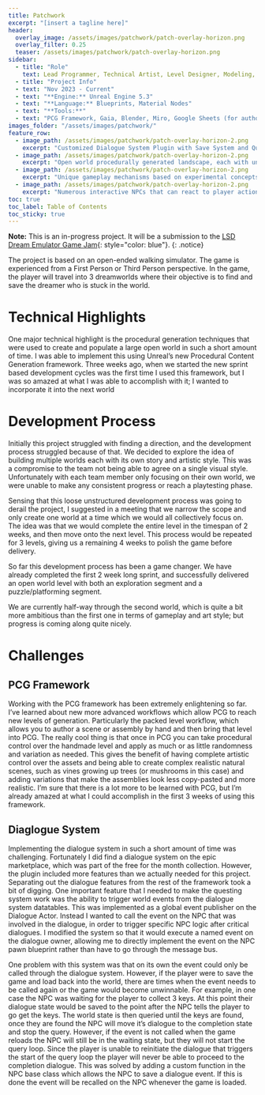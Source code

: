 ```yaml
---
title: Patchwork
excerpt: "[insert a tagline here]"
header:
  overlay_image: /assets/images/patchwork/patch-overlay-horizon.png
  overlay_filter: 0.25
  teaser: /assets/images/patchwork/patch-overlay-horizon.png
sidebar:   
  - title: "Role"
    text: Lead Programmer, Technical Artist, Level Designer, Modeling, and Project Manager 
  - title: "Project Info"
  - text: "Nov 2023 - Current"
  - text: "**Engine:** Unreal Engine 5.3"
  - text: "**Language:** Blueprints, Material Nodes"
  - text: "**Tools:**"
  - text: "PCG Framework, Gaia, Blender, Miro, Google Sheets (for authoring datatables)"
images_folder: "/assets/images/patchwork/"
feature_row:
  - image_path: /assets/images/patchwork/patch-overlay-horizon-2.png
    excerpt: "Customized Dialogue System Plugin with Save System and Questing"
  - image_path: /assets/images/patchwork/patch-overlay-horizon-2.png
    excerpt: "Open world procedurally generated landscape, each with unique artistic direction"
  - image_path: /assets/images/patchwork/patch-overlay-horizon-2.png
    excerpt: "Unique gameplay mechanisms based on experimental concepts such as hallucinations, distorted perceptions, and other mind and body altering"
  - image_path: /assets/images/patchwork/patch-overlay-horizon-2.png
    excerpt: "Numerous interactive NPCs that can react to player actions both in and out of dialogues" 
toc: true
toc_label: Table of Contents
toc_sticky: true
---
```


**Note:** This is an in-progress project. It will be a submission to the [LSD Dream Emulator Game Jam]{: style="color: blue"}.
{: .notice}

[LSD Dream Emulator Game Jam]: https://itch.io/jam/lsdjam-2023 "LSD Dream Emulator Game Jam"

 The project is based on an open-ended walking simulator. The game is experienced from a First Person or Third Person perspective. In the game, the player will travel into 3 dreamworlds where their objective is to find and save the dreamer who is stuck in the world.

# Technical Highlights

One major technical highlight is the procedural generation techniques that were used to create and populate a large open world in such a short amount of time. I was able to implement this using Unreal’s new Procedural Content Generation framework. Three weeks ago, when we started the new sprint based development cycles was the first time I used this framework, but I was so amazed at what I was able to accomplish with it; I wanted to incorporate it into the next world

# Development Process

Initially this project struggled with finding a direction, and the development process struggled because of that. We decided to explore the idea of building multiple worlds each with its own story and artistic style. This was a compromise to the team not being able to agree on a single visual style. Unfortunately with each team member only focusing on their own world, we were unable to make any consistent progress or reach a playtesting phase. 

Sensing that this loose unstructured development process was going to derail the project, I suggested in a meeting that we narrow the scope and only create one world at a time which we would all collectively focus on. The idea was that we would complete the entire level in the timespan of 2 weeks, and then move onto the next level. This process would be repeated for 3 levels, giving us a remaining 4 weeks to polish the game before delivery.

So far this development process has been a game changer. We have already completed the first 2 week long sprint, and successfully delivered an open world level with both an exploration segment and a puzzle/platforming segment.

We are currently half-way through the second world, which is quite a bit more ambitious than the first one in terms of gameplay and art style; but progress is coming along quite nicely.

# Challenges 

## PCG Framework

Working with the PCG framework has been extremely enlightening so far. I’ve learned about new more advanced workflows which allow PCG to reach new levels of generation. Particularly the packed level workflow, which allows you to author a scene or assembly by hand and then bring that level into PCG. The really cool thing is that once in PCG you can take procedural control over the handmade level and apply as much or as little randomness and variation as needed. This gives the benefit of having complete artistic control over the assets and being able to create complex realistic natural scenes, such as vines growing up trees (or mushrooms in this case) and adding variations that make the assemblies look less copy-pasted and more realistic. I’m sure that there is a lot more to be learned with PCG, but I’m already amazed at what I could accomplish in the first 3 weeks of using this framework.

## Diaglogue System

Implementing the dialogue system in such a short amount of time was challenging. Fortunately I did find a dialogue system on the epic marketplace, which was part of the free for the month collection. However, the plugin included more features than we actually needed for this project. Separating out the dialogue features from the rest of the framework took a bit of digging. One important feature that I needed to make the questing system work was the ability to trigger world events from the dialogue system datatables. This was implemented as a global event publisher on the Dialogue Actor. Instead I wanted to call the event on the NPC that was involved in the dialogue, in order to trigger specific NPC logic after critical dialogues. I modified the system so that it would execute a named event on the dialogue owner, allowing me to directly implement the event on the NPC pawn blueprint rather than have to go through the message bus. 

One problem with this system was that on its own the event could only be called through the dialogue system. However, if the player were to save the game and load back into the world, there are times when the event needs to be called again or the game would become unwinnable. For example, in one case the NPC was waiting for the player to collect 3 keys. At this point their dialogue state would be saved to the point after the NPC tells the player to go get the keys. The world state is then queried until the keys are found, once they are found the NPC will move it’s dialogue to the completion state and stop the query. However, if the event is not called when the game reloads the NPC will still be in the waiting state, but they will not start the query loop. Since the player is unable to reinitiate the dialogue that triggers the start of the query loop the player will never be able to proceed to the completion dialogue. This was solved by adding a custom function in the NPC base class which allows the NPC to save a dialogue event. If this is done the event will be recalled on the NPC whenever the game is loaded.

